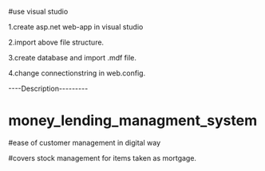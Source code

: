#use visual studio

1.create asp.net web-app in visual studio

2.import above file structure.

3.create database and import .mdf file.

4.change connectionstring in web.config.

----Description---------
# money_lending_managment_system

#ease of customer management in digital way 

#covers stock management for items taken as mortgage.
